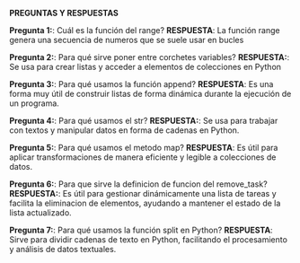**PREGUNTAS Y RESPUESTAS**

**Pregunta 1:**: Cuál es la función del range?
**RESPUESTA**: La función range genera una secuencia de numeros que se suele usar en bucles

**Pregunta 2:**: Para qué sirve poner entre corchetes variables?
**RESPUESTA:**: Se usa para crear listas y acceder a elementos de colecciones en Python

**Pregunta 3:**: Para qué usamos la función append?
**RESPUESTA**: Es una forma muy útil de construir listas de forma dinámica durante la ejecución de un programa.

**Pregunta 4:**: Para qué usamos el str?
**RESPUESTA:**: Se usa para trabajar con textos y manipular datos en forma de cadenas en Python.

**Pregunta 5:**: Para qué usamos el metodo map?
**RESPUESTA**: Es útil para aplicar transformaciones de manera eficiente y legible a colecciones de datos.

**Pregunta 6:**: Para que sirve la definicion de funcion del remove_task?
**RESPUESTA:**: Es útil para gestionar dinámicamente una lista de tareas y facilita la eliminacion de elementos, ayudando a mantener el estado de la lista actualizado.

**Pregunta 7:**: Para qué usamos la función split en Python?
**RESPUESTA**: Sirve para dividir cadenas de texto en Python, facilitando el procesamiento y análisis de datos textuales.
